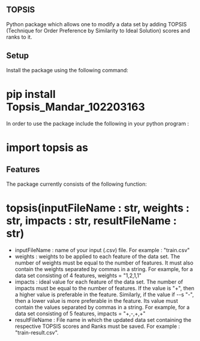## TOPSIS

Python package which allows one to modify a data set by adding TOPSIS (Technique for Order Preference by Similarity to Ideal Solution) scores and ranks to it.

## Setup 
Install the package using the following command: 
# pip install Topsis_Mandar_102203163

In order to use the package include the following in your python program : 
# import topsis as <name> 

## Features 
The package currently consists of the following function: 
# topsis(inputFileName : str, weights : str, impacts : str, resultFileName : str) 

- inputFileName : name of your input (.csv) file. For example : "train.csv"
- weights : weights to be applied to each feature of the data set. The number of weights must be equal to the number of features. It must also contain the weights separated by commas in a string. For example, for a data set consisting of 4 features, weights = "1,2,1,1"
- impacts : ideal value for each feature of the data set. The number of impacts must be equal to the number of features. If the value is "+", then a higher value is preferable in the feature. Similarly, if the value if --s "-", then a lower value is more preferable in the feature. Its value must contain the values separated by commas in a string. For example, for a data set consisting of 5 features, impacts = "+,-,+,+"
- resultFileName : File name in which the updated data set containing the respective TOPSIS scores and Ranks must be saved. For example : "train-result.csv". 








